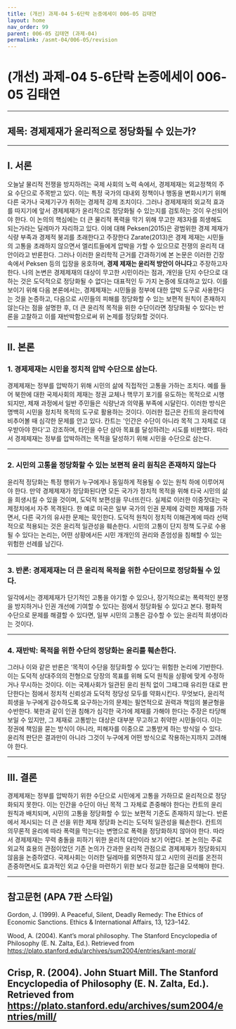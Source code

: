 ```yaml
---
title: (개선) 과제-04 5-6단락 논증에세이 006-05 김태연
layout: home
nav_order: 99
parent: 006-05 김태연 (과제-04)
permalink: /asmt-04/006-05/revision
---
```


# (개선) 과제-04 5-6단락 논증에세이 006-05 김태연

---

## 제목: 경제제재가 윤리적으로 정당화될 수 있는가?

---

## I. 서론

오늘날 물리적 전쟁을 방지하려는 국제 사회의 노력 속에서, 경제제재는 외교정책의 주요 수단으로 주목받고 있다. 이는 특정 국가의 대내외 정책이나 행동을 변화시키기 위해 다른 국가나 국제기구가 취하는 경제적 강제 조치이다. 그러나 경제제재의 외교적 효과를 따지기에 앞서 경제제재가 윤리적으로 정당화될 수 있는지를 검토하는 것이 우선되어야 한다. 이 논의의 핵심에는 더 큰 물리적 폭력을 막기 위해 무고한 제3자를 희생해도 되는가라는 딜레마가 자리하고 있다. 이에 대해 Peksen(2015)은 광범위한 경제 제재가 식량 부족과 경제적 붕괴를 초래한다고 주장한다 Zarate(2013)은 경제 제재는 시민들의 고통을 초래하지 않으면서 엘리트들에게 압박을 가할 수 있으므로 전쟁의 윤리적 대안이라고 반론한다. 그러나 이러한 윤리학적 근거를 간과하기에 본 논문은 이러한 긴장 속에서 Peksen 등의 입장을 옹호하며, **경제 제재는 윤리적 방안이 아니다**고 주장하고자 한다. 나의 논변은 경제제재의 대상이 무고한 시민이라는 점과, 개인을 단지 수단으로 대하는 것은 도덕적으로 정당화될 수 없다는 대표적인 두 가지 논증에 토대하고 있다. 이를 보이기 위해 다음 본론에서는, 경제제재는 시민들을 정부에 대한 압박 도구로 사용한다는 것을 논증하고, 다음으로 시민들의 피해를 정당화할 수 있는 보편적 원칙이 존재하지 않는다는 점을 설명한 후, 더 큰 윤리적 목적을 위한 수단이라면 정당화될 수 있다는 반론을 고찰하고 이를 재반박함으로써 위 논제를 정당화할 것이다.


---

## II. 본론

### 1. 경제제재는 시민을 정치적 압박 수단으로 삼는다.

경제제재는 정부를 압박하기 위해 시민의 삶에 직접적인 고통을 가하는 조치다. 예를 들어 북한에 대한 국제사회의 제재는 정권 교체나 핵무기 포기를 유도하는 목적으로 시행되지만, 제재 과정에서 일반 주민들은 식량난과 의약품 부족에 시달린다. 이러한 방식은 명백히 시민을 정치적 목적의 도구로 활용하는 것이다. 이러한 접근은 칸트의 윤리학에 비추어볼 때 심각한 문제를 안고 있다. 칸트는 '인간은 수단이 아니라 목적 그 자체로 대우받아야 한다'고 강조하며, 타인을 수단 삼아 목표를 달성하려는 시도를 비판했다. 따라서 경제제재는 정부를 압박하려는 목적을 달성하기 위해 시민을 수단으로 삼는다.

---

### 2. 시민의 고통을 정당화할 수 있는 보편적 윤리 원칙은 존재하지 않는다

윤리적 정당화는 특정 행위가 누구에게나 동일하게 적용될 수 있는 원칙 하에 이루어져야 한다. 만약 경제제재가 정당화된다면 모든 국가가 정치적 목적을 위해 타국 시민의 삶을 희생시킬 수 있을 것이며, 도덕적 보편성을 무너뜨린다. 실제로 이러한 이중잣대는 국제정치에서 자주 목격된다. 한 예로 미국은 일부 국가의 인권 문제에 강력한 제재를 가하면서, 다른 국가의 유사한 문제는 묵인한다. 도덕적 원칙이 정치적 이해관계에 따라 선택적으로 적용되는 것은 윤리적 일관성을 훼손한다. 시민의 고통이 단지 정책 도구로 수용될 수 있다는 논리는, 어떤 상황에서든 시민 개개인의 권리와 존엄성을 침해할 수 있는 위험한 선례를 남긴다.

---

### 3. 반론: 경제제재는 더 큰 윤리적 목적을 위한 수단이므로 정당화될 수 있다.

일각에서는 경제제재가 단기적인 고통을 야기할 수 있으나, 장기적으로는 폭력적인 분쟁을 방지하거나 인권 개선에 기여할 수 있다는 점에서 정당화될 수 있다고 본다. 평화적 수단으로 문제를 해결할 수 있다면, 일부 시민의 고통은 감수할 수 있는 윤리적 희생이라는 것이다. 

---

### 4. 재반박: 목적을 위한 수단의 정당화는 윤리를 훼손한다.

그러나 이와 같은 반론은 ‘목적이 수단을 정당화할 수 있다’는 위험한 논리에 기반한다. 이는 도덕적 상대주의의 전형으로 당장의 목표를 위해 도덕 원칙을 상황에 맞게 수정하거나 무시하는 것이다. 이는 국제사회가 일관된 윤리 원칙 없이 그때그때 유리한 대로 판단한다는 점에서 정치적 신뢰성과 도덕적 정당성 모두를 약화시킨다. 무엇보다, 윤리적 희생을 누구에게 감수하도록 요구하는가의 문제는 필연적으로 권력과 책임의 불균형을 수반한다. 북한과 같이 인권 침해가 심각한 국가에 제재를 가해야 한다는 주장은 타당해 보일 수 있지만, 그 제재로 고통받는 대상은 대부분 무고하고 취약한 시민들이다. 이는 정권에 책임을 묻는 방식이 아니라, 피해자를 이중으로 고통받게 하는 방식일 수 있다. 윤리적 판단은 결과만이 아니라 그것이 누구에게 어떤 방식으로 작용하는지까지 고려해야 한다.

---

## III. 결론 

경제제재는 정부를 압박하기 위한 수단으로 시민에게 고통을 가하므로 윤리적으로 정당화되지 못한다. 이는 인간을 수단이 아닌 목적 그 자체로 존중해야 한다는 칸트의 윤리 원칙과 배치되며, 시민의 고통을 정당화할 수 있는 보편적 기준도 존재하지 않는다. 반론에서 제시되는 더 큰 선을 위한 제재 정당화 논리는 도덕적 일관성을 훼손한다. 칸트의 의무론적 윤리에 따라 폭력을 막는다는 변명으로 폭력을 정당화하지 않아야 한다. 따라서 경제제재는 무력 충돌을 피하기 위한 윤리적 대안이라 보기 어렵다. 본 논의는 주로 외교적 효용의 관점이었던 기존 논의가 간과한 윤리적 관점으로 경제제재가 정당화되지 않음을 논증하였다. 국제사회는 이러한 딜레마를 외면하지 않고 시민의 권리를 온전히 존중하면서도 효과적인 외교 수단을 마련하기 위한 보다 정교한 접근을 모색해야 한다.

---

## 참고문헌 (APA 7판 스타일)

Gordon, J. (1999). A Peaceful, Silent, Deadly Remedy: The Ethics of Economic Sanctions. Ethics & International Affairs, 13, 123–142.

Wood, A. (2004). Kant’s moral philosophy. The Stanford Encyclopedia of Philosophy (E. N. Zalta, Ed.). Retrieved from https://plato.stanford.edu/archives/sum2004/entries/kant-moral/

Crisp, R. (2004). John Stuart Mill. The Stanford Encyclopedia of Philosophy (E. N. Zalta, Ed.). Retrieved from https://plato.stanford.edu/archives/sum2004/entries/mill/
---
